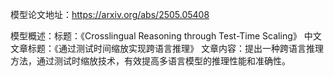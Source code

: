 模型论文地址：https://arxiv.org/abs/2505.05408

模型概述：标题：《Crosslingual Reasoning through Test-Time Scaling》
中文文章标题：《通过测试时间缩放实现跨语言推理》
文章内容：提出一种跨语言推理方法，通过测试时缩放技术，有效提高多语言模型的推理性能和准确性。
